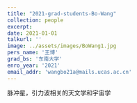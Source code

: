 ```yaml
---
title: "2021-grad-students-Bo-Wang"
collection: people
excerpt: 
date: 2021-01-01
talkurl: ''
image: ../assets/images/BoWang1.jpg
pers_name: '王博'
grad_bs: '东南大学'
enro_year: '2021' 
email_addr: 'wangbo21a@mails.ucas.ac.cn'
---
```



脉冲星，引力波相关的天文学和宇宙学




